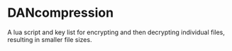 DANcompression
==============

A lua script and key list for encrypting and then decrypting individual files, resulting in smaller file sizes.
